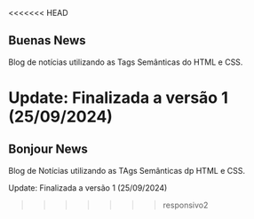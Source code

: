 <<<<<<< HEAD
## Buenas News

Blog de notícias utilizando as Tags Semânticas do HTML e CSS.

Update: Finalizada a versão 1 (25/09/2024)
=======
## Bonjour News

Blog de Notícias utilizando as TAgs Semânticas dp HTML e CSS.

Update: Finalizada a versão 1 (25/09/2024)

>>>>>>> responsivo2
